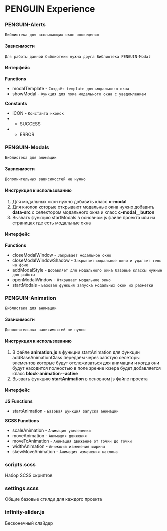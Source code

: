 # PENGUIN Experience

### PENGUIN-Alerts

`Библиотека для всплывающих окон оповещения`

#### Зависимости

`Для работы данной библиотеки нужна друга Библиотека PENGUIN-Modal`

#### Интерфейс

**Functions**

- modalTemplate - `Создаёт template для модального окна`
- showModal - `Функция для пока модального окна с уведомлением`

**Constants**

- ICON - `Константа иконок`
- - SUCCESS
- - ERROR

### PENGUIN-Modals

`Библиотека для анимации`

#### Зависимости

`Дополнительных зависимостей не нужно`

#### Инструкция к использованию

1. Для модальных окон нужно добавить класс **c-modal**
2. Для кнопок которые открывают модальные окна нужно добавить **data-src** с селектором модального окна и класс **c-modal\_\_button**
3. Вызвать функцию startModals в основном js файле проекта или на страницах где есть модальные окна

#### Интерфейс

**Functions**

- closeModalWindow - `Закрывает модальное окно`
- closeModalWindowShadow - `Закрывает модальное окно и удаляет тень на фоне`
- addModalStyle - `Добавляет для модального окна базовые классы нужные для работы`
- openModalWindow - `Открывает модальное окно`
- startModals - `Базовая функция запуска модальных окон из разметки`

### PENGUIN-Animation

`Библиотека для анимации`

#### Зависимости

`Дополнительных зависимостей не нужно`

#### Инструкция к использованию

1. В файле **animation.js** в функции startAnimation для функции addBaseAnimationClass передаём через запятую селеторы элементов которые будут отслеживаться для анимации и когда они будут находится полностью в поле зрение юзера будет добавляется класс **block-animation--active**
2. Вызвать функцию **startAnimation** в основном js файле проекта

#### Интерфейс

**JS Functions**

- startAnimation - `Базовая функция запуска анимации`

**SCSS Functions**

- scaleAnimation - `Анимация увелечения`
- moveAnimation - `Анимация движения`
- moveToAnimation - `Анимация движение от точки до точки`
- widthAnimation - `Анимация изменения ширины`
- skewMoveAnimation - `Анимация изменения наклона`

### scripts.scss

Набор SCSS скриптов

### settings.scss

Общие базовые стилди для каждого проекта

### infinity-slider.js

Бесконечный слайдер
